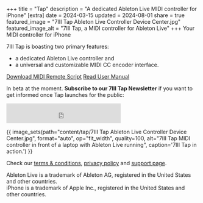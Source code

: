 +++
title = "Tap"
description = "A dedicated Ableton Live MIDI controller for iPhone"
[extra]
date = 2024-03-15
updated = 2024-08-01
share = true
featured_image = "7III Tap Ableton Live Controller Device Center.jpg"
featured_image_alt = "7III Tap, a MIDI controller for Ableton Live"
+++
Your MIDI controller for iPhone

<div>7III Tap is boasting two primary features: 
<ul>
<li>a dedicated Ableton Live controller and</li>
<li>a universal and customizable MIDI CC encoder interface.</li>
</ul>
</div>

<!-- <div class="button"> -->
<a href="https://project7iii.com/tap/Tap.zip" class="btn" id="yellowButton" download>Download MIDI Remote Script</a> <a href="/tap/manual" class="btn" id="yellowButton">Read User Manual</a>
<!-- </div> -->

In beta at the moment. **Subscribe to our 7III Tap Newsletter** if you want to get informed once Tap launches for the public:

<iframe src="https://embeds.beehiiv.com/ca2f2e50-b638-498a-a4b4-8e1b29f0cc5e?slim=true" data-test-id="beehiiv-embed" height="52" frameborder="0" scrolling="no" style="margin: 0; border-radius: 0px !important; background-color: transparent;"></iframe>

{{ image_sets(path="content/tap/7III Tap Ableton Live Controller Device Center.jpg", format="auto", op="fit_width", quality=100, alt="7III Tap MIDI controller in front of a laptop with Ableton Live running", caption='7III Tap in action.') }}

Check our [terms & conditions](/tap/terms-and-conditions), [privacy policy](/tap/privacy-policy) and [support page](/tap/support).

<div class="footnote-definition"><p>Ableton Live is a trademark of Ableton AG, registered in the United States and other countries.
<br>iPhone is a trademark of Apple Inc., registered in the United States and other countries.</p></div>